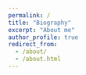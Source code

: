 ```yaml
---
permalink: /
title: "Biography"
excerpt: "About me"
author_profile: true
redirect_from: 
  - /about/
  - /about.html
---
```


